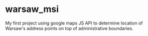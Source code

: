 # warsaw_msi
My first project using google maps JS API to determine location of Warsaw's address points on top of administrative boundaries.
